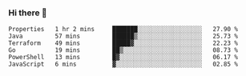 ### Hi there 👋


<!--START_SECTION:waka-->

```text
Properties   1 hr 2 mins     ███████░░░░░░░░░░░░░░░░░░   27.90 %
Java         57 mins         ██████▒░░░░░░░░░░░░░░░░░░   25.73 %
Terraform    49 mins         █████▓░░░░░░░░░░░░░░░░░░░   22.23 %
Go           19 mins         ██▒░░░░░░░░░░░░░░░░░░░░░░   08.73 %
PowerShell   13 mins         █▓░░░░░░░░░░░░░░░░░░░░░░░   06.17 %
JavaScript   6 mins          ▓░░░░░░░░░░░░░░░░░░░░░░░░   02.85 %
```

<!--END_SECTION:waka-->

<!--
**ssrahul96/ssrahul96** is a ✨ _special_ ✨ repository because its `README.md` (this file) appears on your GitHub profile.

Here are some ideas to get you started:

- 🔭 I’m currently working on ...
- 🌱 I’m currently learning ...
- 👯 I’m looking to collaborate on ...
- 🤔 I’m looking for help with ...
- 💬 Ask me about ...
- 📫 How to reach me: ...
- 😄 Pronouns: ...
- ⚡ Fun fact: ...
-->
